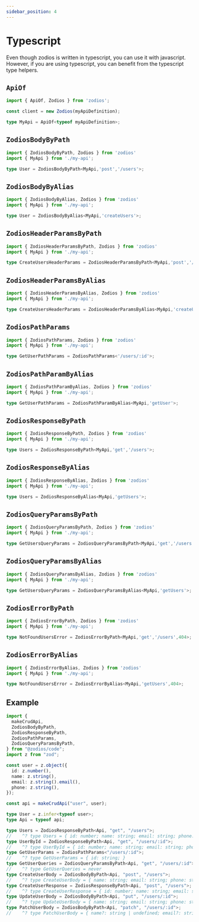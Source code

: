 ```yaml
---
sidebar_position: 4
---
```


# Typescript

Even though zodios is written in typescript, you can use it with javascript. However, if you are using typescript, you can benefit from the typescript type helpers.

## `ApiOf`

```ts
import { ApiOf, Zodios } from 'zodios';

const client = new Zodios(myApiDefinition);

type MyApi = ApiOf<typeof myApiDefinition>;
```
## `ZodiosBodyByPath`

```ts
import { ZodiosBodyByPath, Zodios } from 'zodios'
import { MyApi } from './my-api';

type User = ZodiosBodyByPath<MyApi,'post','/users'>;
```

## `ZodiosBodyByAlias`

```ts
import { ZodiosBodyByAlias, Zodios } from 'zodios'
import { MyApi } from './my-api';

type User = ZodiosBodyByAlias<MyApi,'createUsers'>;
```
## `ZodiosHeaderParamsByPath`

```ts
import { ZodiosHeaderParamsByPath, Zodios } from 'zodios'
import { MyApi } from './my-api';

type CreateUsersHeaderParams = ZodiosHeaderParamsByPath<MyApi,'post','/users'>;
```
## `ZodiosHeaderParamsByAlias`

```ts
import { ZodiosHeaderParamsByAlias, Zodios } from 'zodios'
import { MyApi } from './my-api';

type CreateUsersHeaderParams = ZodiosHeaderParamsByAlias<MyApi,'createUsers'>;
```

## `ZodiosPathParams`

```ts
import { ZodiosPathParams, Zodios } from 'zodios'
import { MyApi } from './my-api';

type GetUserPathParams = ZodiosPathParams<'/users/:id'>;
```
## `ZodiosPathParamByAlias`
  
  ```ts
import { ZodiosPathParamByAlias, Zodios } from 'zodios'
import { MyApi } from './my-api';

type GetUserPathParams = ZodiosPathParamByAlias<MyApi,'getUser'>;
```
## `ZodiosResponseByPath`

```ts
import { ZodiosResponseByPath, Zodios } from 'zodios'
import { MyApi } from './my-api';

type Users = ZodiosResponseByPath<MyApi,'get','/users'>;
```

## `ZodiosResponseByAlias`

```ts
import { ZodiosResponseByAlias, Zodios } from 'zodios'
import { MyApi } from './my-api';

type Users = ZodiosResponseByAlias<MyApi,'getUsers'>;
```
## `ZodiosQueryParamsByPath`
  
```ts
import { ZodiosQueryParamsByPath, Zodios } from 'zodios'
import { MyApi } from './my-api';

type GetUsersQueryParams = ZodiosQueryParamsByPath<MyApi,'get','/users'>;
```
## `ZodiosQueryParamsByAlias`

```ts
import { ZodiosQueryParamsByAlias, Zodios } from 'zodios'
import { MyApi } from './my-api';

type GetUsersQueryParams = ZodiosQueryParamsByAlias<MyApi,'getUsers'>;
```
## `ZodiosErrorByPath`

```ts
import { ZodiosErrorByPath, Zodios } from 'zodios'
import { MyApi } from './my-api';

type NotFoundUsersError = ZodiosErrorByPath<MyApi,'get','/users',404>;
```
## `ZodiosErrorByAlias`

```ts
import { ZodiosErrorByAlias, Zodios } from 'zodios'
import { MyApi } from './my-api';

type NotFoundUsersError = ZodiosErrorByAlias<MyApi,'getUsers',404>;
```
## Example

```ts
import {
  makeCrudApi,
  ZodiosBodyByPath,
  ZodiosResponseByPath,
  ZodiosPathParams,
  ZodiosQueryParamsByPath,
} from "@zodios/code";
import z from "zod";

const user = z.object({
  id: z.number(),
  name: z.string(),
  email: z.string().email(),
  phone: z.string(),
});

const api = makeCrudApi("user", user);

type User = z.infer<typeof user>;
type Api = typeof api;

type Users = ZodiosResponseByPath<Api, "get", "/users">;
//    ^? type Users = { id: number; name: string; email: string; phone: string; }[]
type UserById = ZodiosResponseByPath<Api, "get", "/users/:id">;
//    ^? type UserById = { id: number; name: string; email: string; phone: string; }
type GetUserParams = ZodiosPathParams<"/users/:id">;
//    ^? type GetUserParams = { id: string; }
type GetUserQueries = ZodiosQueryParamsByPath<Api, "get", "/users/:id">;
//    ^? type GetUserQueries = never
type CreateUserBody = ZodiosBodyByPath<Api, "post", "/users">;
//    ^? type CreateUserBody = { name: string; email: string; phone: string; }
type CreateUserResponse = ZodiosResponseByPath<Api, "post", "/users">;
//    ^? type CreateUserResponse = { id: number; name: string; email: string; phone: string; }
type UpdateUserBody = ZodiosBodyByPath<Api, "put", "/users/:id">;
//    ^? type UpdateUserBody = { name: string; email: string; phone: string; }
type PatchUserBody = ZodiosBodyByPath<Api, "patch", "/users/:id">;
//    ^? type PatchUserBody = { name?: string | undefined; email?: string | undefined; phone?: string | undefined; }
```
